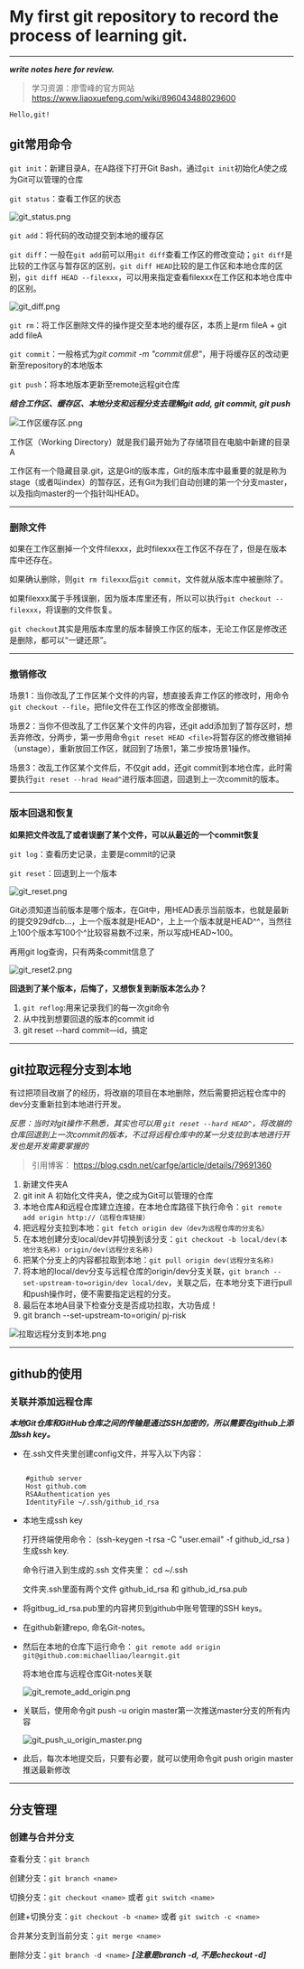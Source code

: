 # My first git repository to record the process of learning git. #
---
***write notes here for review.***

>学习资源：廖雪峰的官方网站
>https://www.liaoxuefeng.com/wiki/896043488029600

`Hello,git!`

## git常用命令 ##

`git init`：新建目录A，在A路径下打开Git Bash，通过`git init`初始化A使之成为Git可以管理的仓库

`git status`：查看工作区的状态

![git_status.png](http://ww1.sinaimg.cn/large/006dcww6ly1ghoe6s0jr0j30iu04vt8y.jpg)

`git add`：将代码的改动提交到本地的缓存区

`git diff`：一般在`git add`前可以用`git diff`查看工作区的修改变动；`git diff`是比较的工作区与暂存区的区别，`git diff HEAD`比较的是工作区和本地仓库的区别，`git diff HEAD --filexxx`，可以用来指定查看filexxx在工作区和本地仓库中的区别。

![git_diff.png](http://ww1.sinaimg.cn/large/006dcww6ly1ghogwytmmwj30j109raak.jpg)

`git rm`：将工作区删除文件的操作提交至本地的缓存区，本质上是rm fileA + git add fileA

`git commit`：一般格式为*git commit -m "commit信息"*，用于将缓存区的改动更新至repository的本地版本

`git push`：将本地版本更新至remote远程git仓库

***结合工作区、缓存区、本地分支和远程分支去理解git add, git commit, git push***

![工作区缓存区.png](http://ww1.sinaimg.cn/large/006dcww6ly1ghp939nf6zj30lo0b640p.jpg)

工作区（Working Directory）就是我们最开始为了存储项目在电脑中新建的目录A

工作区有一个隐藏目录.git，这是Git的版本库，Git的版本库中最重要的就是称为stage（或者叫index）的暂存区，还有Git为我们自动创建的第一个分支master，以及指向master的一个指针叫HEAD。
 
---

### 删除文件 ###

如果在工作区删掉一个文件filexxx，此时filexxx在工作区不存在了，但是在版本库中还存在。

如果确认删除，则`git rm filexxx`后`git commit`，文件就从版本库中被删除了。

如果filexxx属于手残误删，因为版本库里还有，所以可以执行`git checkout -- filexxx`，将误删的文件恢复。

`git checkout`其实是用版本库里的版本替换工作区的版本，无论工作区是修改还是删除，都可以“一键还原”。

---

### 撤销修改 ###

场景1：当你改乱了工作区某个文件的内容，想直接丢弃工作区的修改时，用命令`git checkout --file`，把file文件在工作区的修改全部撤销。

场景2：当你不但改乱了工作区某个文件的内容，还git add添加到了暂存区时，想丢弃修改，分两步，第一步用命令`git reset HEAD <file>`将暂存区的修改撤销掉（unstage），重新放回工作区，就回到了场景1，第二步按场景1操作。

场景3：改乱工作区某个文件后，不仅git add，还git commit到本地仓库，此时需要执行`git reset --hrad Head^`进行版本回退，回退到上一次commit的版本。

---

### 版本回退和恢复 ###

**如果把文件改乱了或者误删了某个文件，可以从最近的一个commit恢复** 

`git log`：查看历史记录，主要是commit的记录

`git reset`：回退到上一个版本

![git_reset.png](http://ww1.sinaimg.cn/large/006dcww6ly1ghp6kqiamcj30iw0b8my0.jpg)

Git必须知道当前版本是哪个版本，在Git中，用HEAD表示当前版本，也就是最新的提交929dfcb...，上一个版本就是HEAD^，上上一个版本就是HEAD^^，当然往上100个版本写100个^比较容易数不过来，所以写成HEAD~100。

再用git log查询，只有两条commit信息了

![git_reset2.png](http://ww1.sinaimg.cn/large/006dcww6ly1ghp6j6rkaxj30hi08d0tb.jpg)

**回退到了某个版本，后悔了，又想恢复到新版本怎么办？** 

1. `git reflog`:用来记录我们的每一次git命令
2. 从中找到想要回退的版本的commit id
3. git reset --hard commit—id，搞定

---


## git拉取远程分支到本地 ##

有过把项目改崩了的经历，将改崩的项目在本地删除，然后需要把远程仓库中的dev分支重新拉到本地进行开发。

*反思：当时对git操作不熟悉，其实也可以用 `git reset --hard HEAD^`，将改崩的仓库回退到上一次commit的版本，不过将远程仓库中的某一分支拉到本地进行开发也是开发需要掌握的*

>引用博客：
>https://blog.csdn.net/carfge/article/details/79691360

1. 新建文件夹A
2. git init A 初始化文件夹A，使之成为Git可以管理的仓库
3. 本地仓库A和远程仓库建立连接，在本地仓库路径下执行命令：`git remote add origin http://（远程仓库链接）`
4. 把远程分支拉到本地：`git fetch origin dev（dev为远程仓库的分支名）`
5. 在本地创建分支local/dev并切换到该分支：`git checkout -b local/dev(本地分支名称) origin/dev(远程分支名称)`
6. 把某个分支上的内容都拉取到本地：`git pull origin dev(远程分支名称)`
7. 将本地的local/dev分支与远程仓库的origin/dev分支关联，`git branch --set-upstream-to=origin/dev local/dev`，关联之后，在本地分支下进行pull 和push操作时，便不需要指定远程的分支。
7. 最后在本地A目录下检查分支是否成功拉取，大功告成！
8. git branch --set-upstream-to=origin/<branch> pj-risk

![拉取远程分支到本地.png](http://ww1.sinaimg.cn/large/006dcww6ly1ghp7u8109pj30tn0wm418.jpg)

---

## github的使用 ##

### 关联并添加远程仓库 ###

***本地Git仓库和GitHub仓库之间的传输是通过SSH加密的，所以需要在github上添加ssh key。***

- 在.ssh文件夹里创建config文件，并写入以下内容：

```

	#github server
	Host github.com 
	RSAAuthentication yes 
	IdentityFile ~/.ssh/github_id_rsa
```


- 本地生成ssh key

	打开终端使用命令： (ssh-keygen -t rsa -C "user.email" -f github_id_rsa ) 生成ssh key.
	
	命令行进入到生成的.ssh 文件夹里： cd ~/.ssh
	
	文件夹.ssh里面有两个文件 github_id_rsa 和 github_id_rsa.pub


-  将gitbug_id_rsa.pub里的内容拷贝到github中账号管理的SSH keys。


-  在github新建repo, 命名Git-notes。


-  然后在本地的仓库下运行命令：
`git remote add origin git@github.com:michaelliao/learngit.git`

	将本地仓库与远程仓库Git-notes关联

	![git_remote_add_origin.png](http://ww1.sinaimg.cn/large/006dcww6ly1ghstdk31n0j30gl01pa9z.jpg)

- 关联后，使用命令git push -u origin master第一次推送master分支的所有内容

	![git_push_u_origin_master.png](http://ww1.sinaimg.cn/large/006dcww6ly1ghsswu28rsj30pu08bdgu.jpg)
 
- 此后，每次本地提交后，只要有必要，就可以使用命令git push origin master推送最新修改

---

## 分支管理 ##

### 创建与合并分支 ###

查看分支：`git branch`

创建分支：`git branch <name>`

切换分支：`git checkout <name>` 或者 `git switch <name>`

创建+切换分支：`git checkout -b <name>` 或者 `git switch -c <name>`

合并某分支到当前分支：`git merge <name>`

删除分支：`git branch -d <name>` ***[注意是branch -d, 不是checkout -d]*** 



